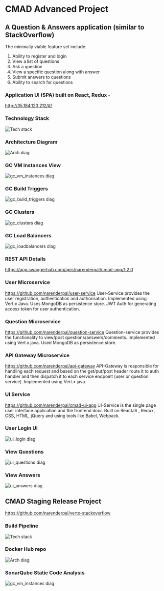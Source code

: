 # CMAD Advanced Project

## A Question & Answers application (similar to StackOverflow) 

The minimally viable feature set include:

1. Ability to register and login
2. View a list of questions
3. Ask a question
4. View a specific question along with answer
5. Submit answers to questions
6. Ability to search for questions

### Application UI (SPA) built on React, Redux - 
http://35.184.123.212/#/

### Technology Stack
![Tech stack](/docs/screenshots/tech_stack.png)

### Architecture Diagram
![Arch diag](/docs/screenshots/arch_diag.png)

### GC VM Instances View
![gc_vm_instances diag](/docs/screenshots/gc_vm_instances.png)

### GC Build Triggers
![gc_build_triggers diag](/docs/screenshots/gc_build_triggers.png)

### GC Clusters
![gc_clusters diag](/docs/screenshots/gc_clusters.png)

### GC Load Balancers
![gc_loadbalancers diag](/docs/screenshots/gc_loadbalancers.png)

### REST API Details
https://app.swaggerhub.com/apis/narenderpal/cmad-app/1.2.0

### User Microservice 
https://github.com/narenderpal/user-service
User-Service provides the user registration, authentication and authorisation. Implemented using Vert.x Java. Uses MongoDB as persistence store. JWT Auth for generating access token for user authentication. 

### Question Microservice  
https://github.com/narenderpal/question-service
Question-service provides the functionality to view/post  questions/answers/comments. Implemented using Vert.x java. Used MongoDB as persistence store. 

### API Gateway Microservice 
https://github.com/narenderpal/api-gateway
API-Gateway is responsible for handling each request and based on the get/put/post header route it to auth handler and then dispatch it to each service endpoint (user or question service). Implemented using Vert.x java. 

### UI Service 
https://github.com/narenderpal/cmad-ui-app
UI-Service is the single page user interface application and the frontend door. Built on ReactJS , Redux, CSS, HTML, jQuery and using tools like Babel, Webpack.

### User Login UI
![ui_login diag](/docs/screenshots/ui_login.png)
### View Questions
![ui_questions diag](/docs/screenshots/ui_questions.png)
### View Answers
![ui_answers diag](/docs/screenshots/ui_answers.png)




## CMAD Staging Release Project
https://github.com/narenderpal/vertx-stackoverflow

### Build Pipeline
![Tech stack](/docs/screenshots/staging-build-pipeline.png)

### Docker Hub repo
![Arch diag](/docs/screenshots/docker-hub-image.png)

### SonarQube Static Code Analysis
![gc_vm_instances diag](/docs/screenshots/sonar-qube-sca.png)



 
